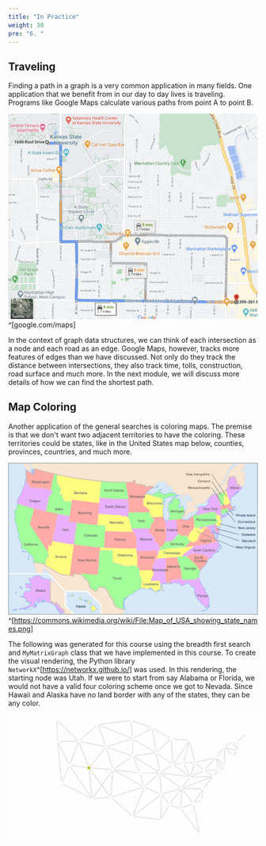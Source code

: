 ```yaml
---
title: "In Practice"
weight: 30
pre: "6. "
---
```



Traveling
---
Finding a path in a graph is a very common application in many fields. One application that we benefit from in our day to day lives is traveling. Programs like Google Maps calculate various paths from point A to point B.

![Google Map](images/8/Map.png)^[google.com/maps]

In the context of graph data structures, we can think of each intersection as a node and each road as an edge. Google Maps, however, tracks more features of edges than we have discussed. Not only do they track the distance between intersections, they also track time, tolls, construction, road surface and much more. In the next module, we will discuss more details of how we can find the shortest path. 

Map Coloring
---

Another application of the general searches is coloring maps. The premise is that we don't want two adjacent territories to have the coloring. These territories could be states, like in the United States map below, counties, provinces, countries, and much more. 

![US Map](images/8/USMap.png)^[https://commons.wikimedia.org/wiki/File:Map_of_USA_showing_state_names.png]

The following was generated for this course using the breadth first search and `MyMatrixGraph` class that we have implemented in this course. To create the visual rendering, the Python library `NetworkX`^[https://networkx.github.io/] was used. In this rendering, the starting node was Utah. If we were to start from say Alabama or Florida, we would not have a valid four coloring scheme once we got to Nevada. Since Hawaii and Alaska have no land border with any of the states, they can be any color. 


![Color Generation](images/8/UsMapColor.gif)
